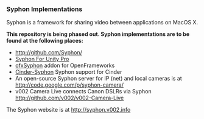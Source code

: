 ### Syphon Implementations ###
Syphon is a framework for sharing video between applications on MacOS X.

**This repository is being phased out. Syphon implementations are to be found at the following places:**

  * http://github.com/Syphon/
  * [Syphon For Unity Pro](https://github.com/Syphon/Unity3D/releases)
  * [ofxSyphon](http://github.com/astellato/ofxSyphon) addon for OpenFrameworks
  * [Cinder-Syphon](http://github.com/astellato/Cinder-Syphon) Syphon support for Cinder
  * An open-source Syphon server for IP (net) and local cameras is at http://code.google.com/p/syphon-camera/
  * v002 Camera Live connects Canon DSLRs via Syphon http://github.com/v002/v002-Camera-Live

The Syphon website is at http://syphon.v002.info